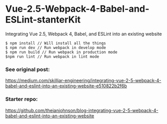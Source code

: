 # Vue-2.5-Webpack-4-Babel-and-ESLint-stanterKit
Integrating Vue 2.5, Webpack 4, Babel, and ESLint into an existing website

```
$ npm install // Will install all the things
$ npm run dev // Run webpack in develop mode
$ npm run build // Run webpack in production mode
$npm run lint // Run webpack in lint mode
```

### See original post: 
https://medium.com/skilljar-engineering/integrating-vue-2-5-webpack-4-babel-and-eslint-into-an-existing-website-e510822b2f6b

### Starter repo: 
https://github.com/theianjohnson/blog-integrating-vue-2-5-webpack-4-babel-and-eslint-into-an-existing-website

